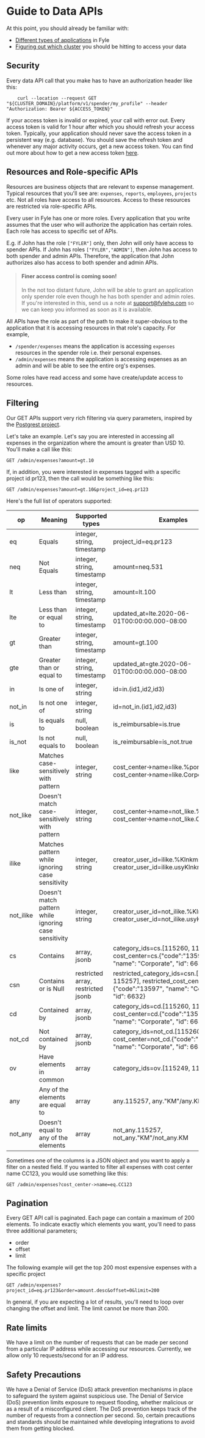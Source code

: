 # Guide to Data APIs

At this point, you should already be familiar with:
* [Different types of applications](./types-of-application.md) in Fyle
* [Figuring out which cluster](./cluster.md) you should be hitting to access your data

## Security

Every data API call that you make has to have an authorization header like this:

```
    curl --location --request GET "${CLUSTER_DOMAIN}/platform/v1/spender/my_profile" --header "Authorization: Bearer ${ACCESS_TOKEN}"
```

If your access token is invalid or expired, your call with error out. Every access token is valid for 1 hour after which you should refresh your access token. Typically, your application should never save the access token in a persistent way (e.g. database). You should save the refresh token and whenever any major activity occurs, get a new access token. You can find out more about how to get a new access token [here](https://docs.fylehq.com/docs/fyle-platform-docs/b3A6MTIyMzMxODU-o-auth-2-0-token).

## Resources and Role-specific APIs

Resources are business objects that are relevant to expense management. Typical resources that you'll see are: `expenses`, `reports`, `employees`, `projects` etc. Not all roles have access to all resources. Access to these resources are restricted via role-specific APIs.

Every user in Fyle has one or more roles. Every application that you write assumes that the user who will authorize the application has certain roles. Each role has access to specific set of APIs.

E.g. if John has the role `["FYLER"]` only, then John will only have access to spender APIs. If John has roles `["FYLER","ADMIN"]`, then John has access to both spender and admin APIs. Therefore, the application that John authorizes also has access to both spender and admin APIs.

> #### Finer access control is coming soon!
>
> In the not too distant future, John will be able to grant an application only spender role even though he has both spender and admin roles. If you're interested in this, send us a note at support@fylehq.com so we can keep you informed as soon as it is available.

All APIs have the role as part of the path to make it super-obvious to the application that it is accessing resources in that role's capacity. For example,

* `/spender/expenses` means the application is accessing `expenses` resources in the spender role i.e. their personal expenses. 
* `/admin/expenses` means the application is accessing expenses as an admin and will be able to see the entire org's expenses.

Some roles have read access and some have create/update access to resources. 

## Filtering

Our GET APIs support very rich filtering via query parameters, inspired by the [Postgrest project](https://postgrest.org/en/v8.0/api.html#horizontal-filtering-rows).

Let's take an example. Let's say you are interested in accessing all expenses in the organization where the amount is greater than USD 10. You'll make a call like this:

```
GET /admin/expenses?amount=gt.10
```

If, in addition, you were interested in expenses tagged with a specific project id pr123, then the call would be something like this:

```
GET /admin/expenses?amount=gt.10&project_id=eq.pr123
```

Here's the full list of operators supported:

| op  |  Meaning  | Supported types | Examples  |
|-----|-----------|----------|----------------|
| eq  | Equals     | integer, string, timestamp | project_id=eq.pr123 |
| neq  | Not Equals     | integer, string, timestamp | amount=neq.531 |
| lt  | Less than  | integer, string, timestamp | amount=lt.100 |
| lte | Less than or equal to  | integer, string, timestamp | updated_at=lte.2020-06-01T00:00:00.000-08:00 |
| gt | Greater than  | integer, string, timestamp | amount=gt.100 |
| gte | Greater than or equal to  | integer, string, timestamp| updated_at=gte.2020-06-01T00:00:00.000-08:00 |
| in | Is one of | integer, string | id=in.(id1,id2,id3) |
| not_in | Is not one of | integer, string | id=not_in.(id1,id2,id3) |
| is | Is equals to | null, boolean | is_reimbursable=is.true |
| is_not | Is not equals to | null, boolean | is_reimbursable=is_not.true |
| like | Matches case-sensitively with pattern  | integer, string | cost_center->name=like.%porate%, cost_center->name=like.Corporate |
| not_like | Doesn't match case-sensitively with pattern  | integer, string | cost_center->name=not_like.%porate%, cost_center->name=not_like.Corporate |
| ilike | Matches pattern while ignoring case sensitivity  | integer, string | creator_user_id=ilike.%Klnkmsvw9%, creator_user_id=ilike.usyKlnkmsvw9 |
| not_ilike | Doesn't match pattern while ignoring case sensitivity  | integer, string | creator_user_id=not_ilike.%Klnkmsvw9%, creator_user_id=not_ilike.usyKlnkmSVw9 |
| cs | Contains  | array, jsonb | category_ids=cs.[115260, 115257], cost_center=cs.{"code":"13597", "name": "Corporate", "id": 6632} |
| csn | Contains or is Null  | restricted array, restricted jsonb | restricted_category_ids=csn.[115260, 115257], restricted_cost_center=csn.{"code":"13597", "name": "Corporate", "id": 6632} |
| cd | Contained by  | array, jsonb | category_ids=cd.[115260, 115257], cost_center=cd.{"code":"13597", "name": "Corporate", "id": 6632} |
| not_cd | Not contained by | array, jsonb | category_ids=not_cd.[115260, 115257], cost_center=not_cd.{"code":"13597", "name": "Corporate", "id": 6632}|
| ov | Have elements in common | array | category_ids=ov.[115249, 115248] |
| any | Any of the elements are equal to | array | any.115257, any."KM"/any.KM |
| not_any | Doesn't equal to any of the elements | array | not_any.115257, not_any."KM"/not_any.KM |

Sometimes one of the columns is a JSON object and you want to apply a filter on a nested field. If you wanted to filter all expenses with cost center name CC123, you would use something like this:

```
GET /admin/expenses?cost_center->name=eq.CC123
```

## Pagination

Every GET API call is paginated. Each page can contain a maximum of 200 elements. To indicate exactly which elements you want, you'll need to pass three additional parameters;

* order
* offset
* limit

The following example will get the top 200 most expensive expenses with a specific project
```
GET /admin/expenses?project_id=eq.pr123&order=amount.desc&offset=0&limit=200
```

In general, if you are expecting a lot of results, you'll need to loop over changing the offset and limit. The limit cannot be more than 200.

## Rate limits

We have a limit on the number of requests that can be made per second from a particular IP address while accessing our resources. Currently, we allow only 10 requests/second for an IP address.

## Safety Precautions
We have a Denial of Service (DoS) attack prevention mechanisms in place to safeguard the system against suspicious use. The Denial of Service (DoS) prevention limits exposure to request flooding, whether malicious or as a result of a misconfigured client. The DoS prevention keeps track of the number of requests from a connection per second. So, certain precautions and standards should be maintained while developing integrations to avoid them from getting blocked.
